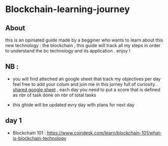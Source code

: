 # Blockchain-learning-journey
## About 
this is an opiniated guide made by a begginer who wants to learn about this new technology : the blockchain , this guide will track all my steps in order to understand the bc technology and its application . enjoy !
## NB : 
-  you will find atteched an google sheet that track my objectives per day feel free to add your colum and join me in this jurney full of curiosity . [ shared google sheet](https://docs.google.com/spreadsheets/d/1mXX733RYJJLR2vfkIYK1npb2pHqmGexfdxzpWQBrXkE/edit?usp=sharing) , each day you need to put a score that is defined as nbr of task done on nbr of total tasks
 
- this ghide will be updated evry day with plans for next day 

## day 1 
- Blockchain 101 : https://www.coindesk.com/learn/blockchain-101/what-is-blockchain-technology
